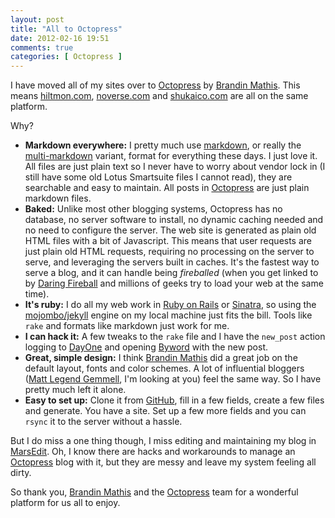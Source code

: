 ```yaml
---
layout: post
title: "All to Octopress"
date: 2012-02-16 19:51
comments: true
categories: [ Octopress ]
---
```


I have moved all of my sites over to [Octopress](http://octopress.org/) by [Brandin Mathis](http://brandonmathis.com/). This means [hiltmon.com](http://hiltmon.com), [noverse.com](http://www.noverse.com) and [shukaico.com](http://www.shukaico.com) are all on the same platform.

Why?

<!--more-->

* **Markdown everywhere:** I pretty much use [markdown](http://daringfireball.net/projects/markdown/), or really the [multi-markdown](http://fletcherpenney.net/multimarkdown/) variant, format for everything these days. I just love it. All files are just plain text so I never have to worry about vendor lock in (I still have some old Lotus Smartsuite files I cannot read), they are searchable and easy to maintain. All posts in [Octopress](http://octopress.org/) are just plain markdown files.
* **Baked:** Unlike most other blogging systems, Octopress has no database, no server software to install, no dynamic caching needed and no need to configure the server. The web site is generated as plain old HTML files with a bit of Javascript. This means that user requests are just plain old HTML requests, requiring no processing on the server to serve, and leveraging the servers built in caches. It's the fastest way to serve a blog, and it can handle being *fireballed* (when you get linked to by [Daring Fireball](http://daringfireball.net/) and millions of geeks try to load your web at the same time).
* **It's ruby:** I do all my web work in [Ruby on Rails](http://rubyonrails.org/) or [Sinatra](http://www.sinatrarb.com/), so using the [mojombo/jekyll](https://github.com/mojombo/jekyll)
engine on my local machine just fits the bill. Tools like `rake` and formats like markdown just work for me.
* **I can hack it:** A few tweaks to the `rake` file and I have the `new_post` action logging to [DayOne](http://dayoneapp.com/) and opening [Byword](http://bywordapp.com/) with the new post.
* **Great, simple design:** I think [Brandin Mathis](http://brandonmathis.com/) did a great job on the default layout, fonts and color schemes. A lot of influential bloggers ([Matt Legend Gemmell](http://mattgemmell.com/), I'm looking at you) feel the same way. So I have pretty much left it alone.
* **Easy to set up:** Clone it from [GitHub](https://github.com/imathis/octopress), fill in a few fields, create a few files and generate. You have a site. Set up a few more fields and you can `rsync` it to the server without a hassle.

But I do miss a one thing though, I miss editing and maintaining my blog in [MarsEdit](http://www.red-sweater.com/marsedit/). Oh, I know there are hacks and workarounds to manage an [Octopress](http://octopress.org/) blog with it, but they are messy and leave my system feeling all dirty.

So thank you, [Brandin Mathis](http://brandonmathis.com/) and the [Octopress](http://octopress.org/) team for a wonderful platform for us all to enjoy.
